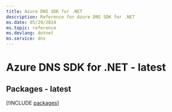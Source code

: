 ```yaml
---
title: Azure DNS SDK for .NET
description: Reference for Azure DNS SDK for .NET
ms.date: 05/29/2024
ms.topic: reference
ms.devlang: dotnet
ms.service: dns
---
```

# Azure DNS SDK for .NET - latest
## Packages - latest
[!INCLUDE [packages](dns-index.md)]